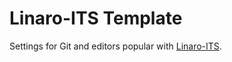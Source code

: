 # Linaro-ITS Template

Settings for Git and editors popular with [Linaro-ITS](https://github.com/linaro-its/).

